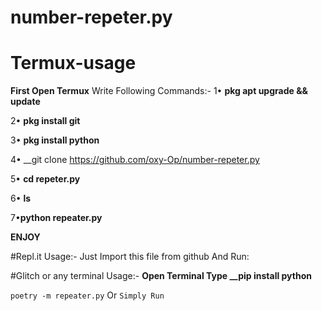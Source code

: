 # number-repeter.py

# Termux-usage
**First Open Termux**
Write Following Commands:-
 1• __pkg apt upgrade && update__
 
 2• __pkg install git__
 
 3• __pkg install python__
 
 4• __git clone https://github.com/oxy-Op/number-repeter.py
 
 5• __cd repeter.py__
 
 6• __ls__
 
 7•__python repeater.py__
 
**ENJOY**

#Repl.it Usage:-
Just Import this file from github And Run:

#Glitch or any terminal Usage:-
**Open Terminal Type __pip install python**

`poetry -m repeater.py`
Or
`Simply Run`

